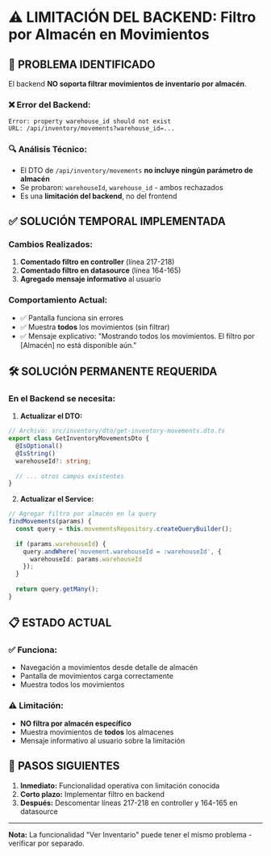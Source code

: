 # ⚠️ LIMITACIÓN DEL BACKEND: Filtro por Almacén en Movimientos

## 🚨 PROBLEMA IDENTIFICADO

El backend **NO soporta filtrar movimientos de inventario por almacén**.

### ❌ Error del Backend:
```
Error: property warehouse_id should not exist
URL: /api/inventory/movements?warehouse_id=...
```

### 🔍 Análisis Técnico:
- El DTO de `/api/inventory/movements` **no incluye ningún parámetro de almacén**
- Se probaron: `warehouseId`, `warehouse_id` - ambos rechazados
- Es una **limitación del backend**, no del frontend

## ✅ SOLUCIÓN TEMPORAL IMPLEMENTADA

### **Cambios Realizados:**
1. **Comentado filtro en controller** (línea 217-218)
2. **Comentado filtro en datasource** (línea 164-165)  
3. **Agregado mensaje informativo** al usuario

### **Comportamiento Actual:**
- ✅ Pantalla funciona sin errores
- ✅ Muestra **todos** los movimientos (sin filtrar)
- ✅ Mensaje explicativo: "Mostrando todos los movimientos. El filtro por [Almacén] no está disponible aún."

## 🛠️ SOLUCIÓN PERMANENTE REQUERIDA

### **En el Backend se necesita:**

1. **Actualizar el DTO:**
```typescript
// Archivo: src/inventory/dto/get-inventory-movements.dto.ts
export class GetInventoryMovementsDto {
  @IsOptional()
  @IsString()
  warehouseId?: string;
  
  // ... otros campos existentes
}
```

2. **Actualizar el Service:**
```typescript
// Agregar filtro por almacén en la query
findMovements(params) {
  const query = this.movementsRepository.createQueryBuilder();
  
  if (params.warehouseId) {
    query.andWhere('movement.warehouseId = :warehouseId', { 
      warehouseId: params.warehouseId 
    });
  }
  
  return query.getMany();
}
```

## 📋 ESTADO ACTUAL

### **✅ Funciona:**
- Navegación a movimientos desde detalle de almacén
- Pantalla de movimientos carga correctamente
- Muestra todos los movimientos

### **⚠️ Limitación:**
- **NO filtra por almacén específico**
- Muestra movimientos de **todos** los almacenes
- Mensaje informativo al usuario sobre la limitación

## 🔄 PASOS SIGUIENTES

1. **Inmediato:** Funcionalidad operativa con limitación conocida
2. **Corto plazo:** Implementar filtro en backend  
3. **Después:** Descomentar líneas 217-218 en controller y 164-165 en datasource

---

**Nota:** La funcionalidad "Ver Inventario" puede tener el mismo problema - verificar por separado.